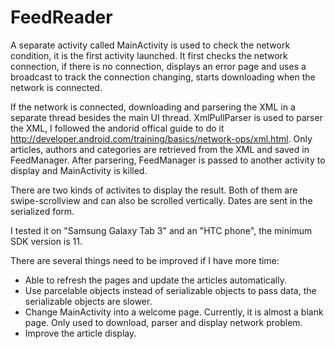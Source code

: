 FeedReader
======

A separate activity called MainActivity is used to check the network condition, it is the first activity launched. It first checks the network connection, if there is no connection, displays an error page and uses a broadcast to track the connection changing, starts downloading when the network is connected.

If the network is connected, downloading and parsering the XML in a separate thread besides the main UI thread. XmlPullParser is used to parser the XML, I followed the andorid offical guide to do it http://developer.android.com/training/basics/network-ops/xml.html. Only articles, authors and categories are retrieved from the XML and saved in FeedManager. After parsering, FeedManager is passed to another activity to display and MainActivity is killed. 

There are two kinds of activites to display the result. Both of them are swipe-scrollview and can also be scrolled vertically. Dates are sent in the serialized form.

I tested it on "Samsung Galaxy Tab 3" and an "HTC phone", the minimum SDK version is 11.

There are several things need to be improved if I have more time:
- Able to refresh the pages and update the articles automatically.
- Use parcelable objects instead of serializable objects to pass data, the serializable objects are slower.
- Change MainActivity into a welcome page. Currently, it is almost a blank page. Only used to download, parser and display network problem.
- Improve the article display.
